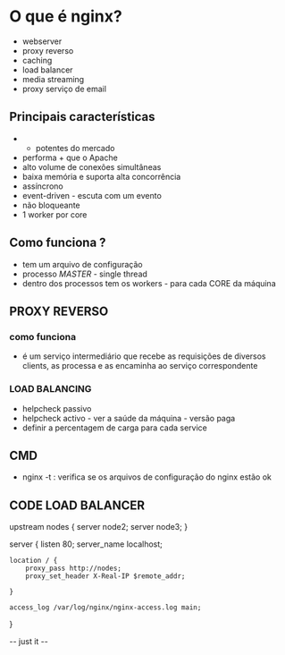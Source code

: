 
# O que é nginx?

- webserver
- proxy reverso
- caching
- load balancer
- media streaming
- proxy serviço de email


## Principais características 

- + potentes do mercado
- performa + que o Apache
- alto volume de conexões simultâneas
- baixa memória e suporta alta concorrência
- assíncrono
- event-driven - escuta com um evento
- não bloqueante
- 1 worker por core

## Como funciona ?

- tem um arquivo de configuração
- processo *MASTER* - single thread
- dentro dos processos tem os workers - para cada CORE da máquina 


## PROXY REVERSO

### como funciona 

- é um serviço intermediário que recebe as requisições de diversos clients, as processa e as encaminha ao serviço correspondente


### LOAD BALANCING

- helpcheck passivo
- helpcheck activo - ver a saúde da máquina - versão paga
- definir a percentagem de carga para cada service




## CMD
- nginx -t : verifica se os arquivos de configuração do nginx estão ok


## CODE LOAD BALANCER ##


upstream nodes {
    server node2;
    server node3;
}

server {
    listen       80;
    server_name  localhost;


    location / {
        proxy_pass http://nodes;
        proxy_set_header X-Real-IP $remote_addr;

    }

    access_log /var/log/nginx/nginx-access.log main;

}




-- just it -- 
